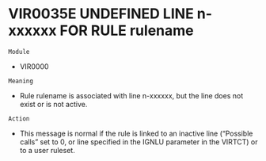 # VIR0035E UNDEFINED LINE n-xxxxxx FOR RULE rulename

`Module`
- VIR0000

`Meaning`
- Rule rulename is associated with line n-xxxxxx, but the line does not exist or is not active.

`Action`
- This message is normal if the rule is linked to an inactive line (“Possible calls” set to 0, or line specified in the IGNLU parameter in the VIRTCT) or to a user ruleset.
